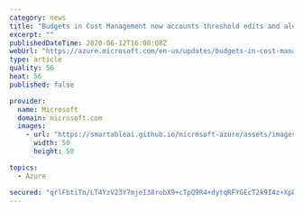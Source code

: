 ```yaml
---
category: news
title: "Budgets in Cost Management now accounts threshold edits and alert limits above 100%"
excerpt: ""
publishedDateTime: 2020-06-12T16:00:08Z
webUrl: "https://azure.microsoft.com/en-us/updates/budgets-in-cost-management-now-accounts-threshold-edits-and-alert-limits-above-100/"
type: article
quality: 56
heat: 56
published: false

provider:
  name: Microsoft
  domain: microsoft.com
  images:
    - url: "https://smartableai.github.io/microsoft-azure/assets/images/organizations/microsoft.com-50x50.jpg"
      width: 50
      height: 50

topics:
  - Azure

secured: "qrlFbtiTn/LT4YzV23Y7mjeI38robX9+cTpQ9R4+dytqRFYGEcT2k9I4z+Xp8l3H9usnm0r/9F6ofuBQyzTSF6bbBuFf1omZdCtTMkLs8V+XniTzGnjGleQWZ0KOAmwQ1gj80M4ycyQNZboaor9/dX7bytBlsJSiCwduo+0aOBF4ribawfFZARrudJvB+VqmpJWq1XYLqvE7G2JWEccp86Sa5zr/HqTymuTfG5WAJ1W+eZbX8agRaXUz2Bfhpx2+B661o6atquo4urPx7eEfwDDAxjdHP/4b/wa5/1ptwgUQLyWsm4H+SsEkGypyA3Z4XIIn7lHuMR/7lDo0aaDUlg==;1oGcHeTIeqTf5HcZlhg0WQ=="
---
```


